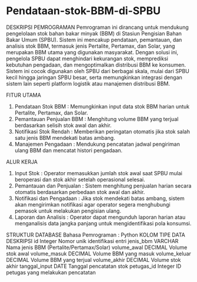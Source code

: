 # Pendataan-stok-BBM-di-SPBU
DESKRIPSI PEMROGRAMAN
Pemrograman ini dirancang untuk mendukung pengelolaan stok bahan bakar minyak (BBM) di Stasiun Pengisian Bahan Bakar Umum (SPBU). Sistem ini mencakup pendataan, pemantauan, dan analisis stok BBM, termasuk jenis Pertalite, Pertamax, dan Solar, yang merupakan BBM utama yang digunakan masyarakat. Dengan solusi ini, pengelola SPBU dapat menghindari kekurangan stok, memprediksi kebutuhan pengadaan, dan mengoptimalkan distribusi BBM ke konsumen. Sistem ini cocok digunakan oleh SPBU dari berbagai skala, mulai dari SPBU kecil hingga jaringan SPBU besar, serta memungkinkan integrasi dengan sistem lain seperti platform logistik atau manajemen distribusi BBM.

FITUR UTAMA 
1. Pendataan Stok BBM : Memungkinkan input data stok BBM harian untuk Pertalite, Pertamax, dan Solar.
2. Pemantauan Penjualan BBM : Menghitung volume BBM yang terjual berdasarkan selisih stok awal dan akhir.
3. Notifikasi Stok Rendah : Memberikan peringatan otomatis jika stok salah satu jenis BBM mendekati batas ambang.
4. Manajemen Pengadaan : Mendukung pencatatan jadwal pengiriman ulang BBM dan mencatat histori pengadaan.

ALUR KERJA
1. Input Stok : Operator memasukkan jumlah stok awal saat SPBU mulai beroperasi dan stok akhir setelah operasional selesai.
2. Pemantauan dan Penjualan : Sistem menghitung penjualan harian secara otomatis berdasarkan perbedaan stok awal dan akhir.
3. Notifikasi dan Pengadaan : Jika stok mendekati batas ambang, sistem akan mengirimkan notifikasi agar operator segera menghubungi pemasok untuk melakukan pengisian ulang.
4. Laporan dan Analisis : Operator dapat mengunduh laporan harian atau menganalisis data jangka panjang untuk mengidentifikasi pola konsumsi.

STRUKTUR DATABASE
Bahasa Pemrograman : Python 
KOLOM              TIPE DATA        DESKRIPSI 
id                 Integer          Nomor unik identifikasi entri
jenis_bbm          VARCHAR	        Nama jenis BBM (Pertalite/Pertamax/Solar)
volume_awal        DECIMAL	        Volume stok awal
volume_masuk       DECIMAL          Volume BBM yang masuk
volume_keluar      DECIMAL          Volume BBM yang terjual
volume_akhir       DECIMAL          Volume stok akhir
tanggal_input	     DATE             Tanggal pencatatan stok
petugas_id         Integer          ID petugas yang melakukan pencatatan






